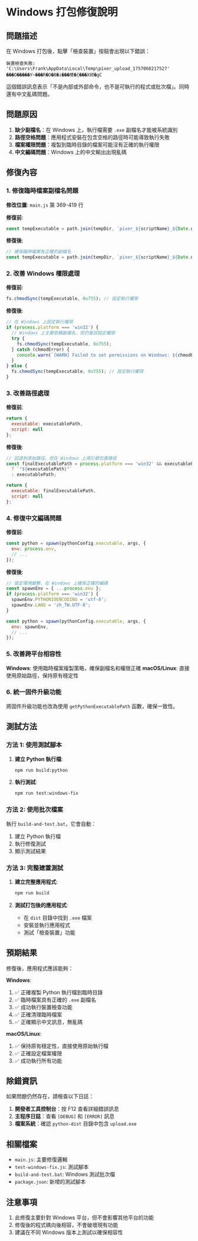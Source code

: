 # Windows 打包修復說明

## 問題描述

在 Windows 打包後，點擊「檢查裝置」按鈕會出現以下錯誤：

```
裝置檢查失敗: 'C:\Users\Frank\AppData\Local\Temp\pixer_upload_1757068217527' ���O�����Υ~���R�O�B�i���檺�{���Χ妸�ɡC
```

這個錯誤訊息表示「不是內部或外部命令，也不是可執行的程式或批次檔」。同時還有中文亂碼問題。

## 問題原因

1. **缺少副檔名**：在 Windows 上，執行檔需要 `.exe` 副檔名才能被系統識別
2. **路徑空格問題**：應用程式安裝在包含空格的路徑時可能導致執行失敗
3. **檔案權限問題**：複製到臨時目錄的檔案可能沒有正確的執行權限
4. **中文編碼問題**：Windows 上的中文輸出出現亂碼

## 修復內容

### 1. 修復臨時檔案副檔名問題

**修改位置**: `main.js` 第 369-419 行

**修復前**:
```javascript
const tempExecutable = path.join(tempDir, `pixer_${scriptName}_${Date.now()}`);
```

**修復後**:
```javascript
// 確保臨時檔案有正確的副檔名
const tempExecutable = path.join(tempDir, `pixer_${scriptName}_${Date.now()}${ext}`);
```

### 2. 改善 Windows 權限處理

**修復前**:
```javascript
fs.chmodSync(tempExecutable, 0o755); // 設定執行權限
```

**修復後**:
```javascript
// 在 Windows 上設定執行權限
if (process.platform === 'win32') {
  // Windows 上主要依賴副檔名，但仍嘗試設定權限
  try {
    fs.chmodSync(tempExecutable, 0o755);
  } catch (chmodError) {
    console.warn(`[WARN] Failed to set permissions on Windows: ${chmodError.message}`);
  }
} else {
  fs.chmodSync(tempExecutable, 0o755); // 設定執行權限
}
```

### 3. 改善路徑處理

**修復前**:
```javascript
return {
  executable: executablePath,
  script: null
};
```

**修復後**:
```javascript
// 回退到原始路徑，但在 Windows 上用引號包圍路徑
const finalExecutablePath = process.platform === 'win32' && executablePath.includes(' ') 
  ? `"${executablePath}"` 
  : executablePath;

return {
  executable: finalExecutablePath,
  script: null
};
```

### 4. 修復中文編碼問題

**修復前**:
```javascript
const python = spawn(pythonConfig.executable, args, {
  env: process.env,
  // ...
});
```

**修復後**:
```javascript
// 設定環境變數，在 Windows 上確保正確的編碼
const spawnEnv = { ...process.env };
if (process.platform === 'win32') {
  spawnEnv.PYTHONIOENCODING = 'utf-8';
  spawnEnv.LANG = 'zh_TW.UTF-8';
}

const python = spawn(pythonConfig.executable, args, {
  env: spawnEnv,
  // ...
});
```

### 5. 改善跨平台相容性

**Windows**: 使用臨時檔案複製策略，確保副檔名和權限正確
**macOS/Linux**: 直接使用原始路徑，保持原有穩定性

### 6. 統一固件升級功能

將固件升級功能也改為使用 `getPythonExecutablePath` 函數，確保一致性。

## 測試方法

### 方法 1: 使用測試腳本

1. **建立 Python 執行檔**:
   ```bash
   npm run build:python
   ```

2. **執行測試**:
   ```bash
   npm run test:windows-fix
   ```

### 方法 2: 使用批次檔案

執行 `build-and-test.bat`，它會自動：
1. 建立 Python 執行檔
2. 執行修復測試
3. 顯示測試結果

### 方法 3: 完整建置測試

1. **建立完整應用程式**:
   ```bash
   npm run build
   ```

2. **測試打包後的應用程式**:
   - 在 `dist` 目錄中找到 `.exe` 檔案
   - 安裝並執行應用程式
   - 測試「檢查裝置」功能

## 預期結果

修復後，應用程式應該能夠：

**Windows**:
1. ✅ 正確複製 Python 執行檔到臨時目錄
2. ✅ 臨時檔案具有正確的 `.exe` 副檔名
3. ✅ 成功執行裝置檢查功能
4. ✅ 正確清理臨時檔案
5. ✅ 正確顯示中文訊息，無亂碼

**macOS/Linux**:
1. ✅ 保持原有穩定性，直接使用原始執行檔
2. ✅ 正確設定檔案權限
3. ✅ 成功執行所有功能

## 除錯資訊

如果問題仍然存在，請檢查以下日誌：

1. **開發者工具控制台**：按 F12 查看詳細錯誤訊息
2. **主程序日誌**：查看 `[DEBUG]` 和 `[ERROR]` 訊息
3. **檔案系統**：確認 `python-dist` 目錄中包含 `upload.exe`

## 相關檔案

- `main.js`: 主要修復邏輯
- `test-windows-fix.js`: 測試腳本
- `build-and-test.bat`: Windows 測試批次檔
- `package.json`: 新增的測試腳本

## 注意事項

1. 此修復主要針對 Windows 平台，但不會影響其他平台的功能
2. 修復後的程式碼向後相容，不會破壞現有功能
3. 建議在不同 Windows 版本上測試以確保相容性
